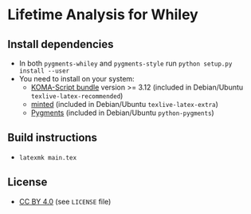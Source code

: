 # Lifetime Analysis for Whiley

## Install dependencies
- In both `pygments-whiley` and `pygments-style` run `python setup.py install --user`
- You need to install on your system:
  - [KOMA-Script bundle](https://www.ctan.org/pkg/koma-script) version >= 3.12 (included in Debian/Ubuntu `texlive-latex-recommended`)
  - [minted](https://www.ctan.org/pkg/minted) (included in Debian/Ubuntu `texlive-latex-extra`)
  - [Pygments](http://pygments.org/) (included in Debian/Ubuntu `python-pygments`)

## Build instructions
- `latexmk main.tex`

## License
- [CC BY 4.0](https://creativecommons.org/licenses/by/4.0/) (see `LICENSE` file)

